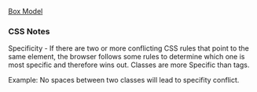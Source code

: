 [Box Model](http://assignments.udacity-extras.appspot.com/courses/html-css/samples/box-model.html)

### CSS Notes

Specificity - If there are two or more conflicting CSS rules that point to the same element, the browser follows some rules to determine which one is most specific and therefore wins out.
Classes are more Specific than tags.

Example: No spaces between two classes will lead to specifity conflict.

